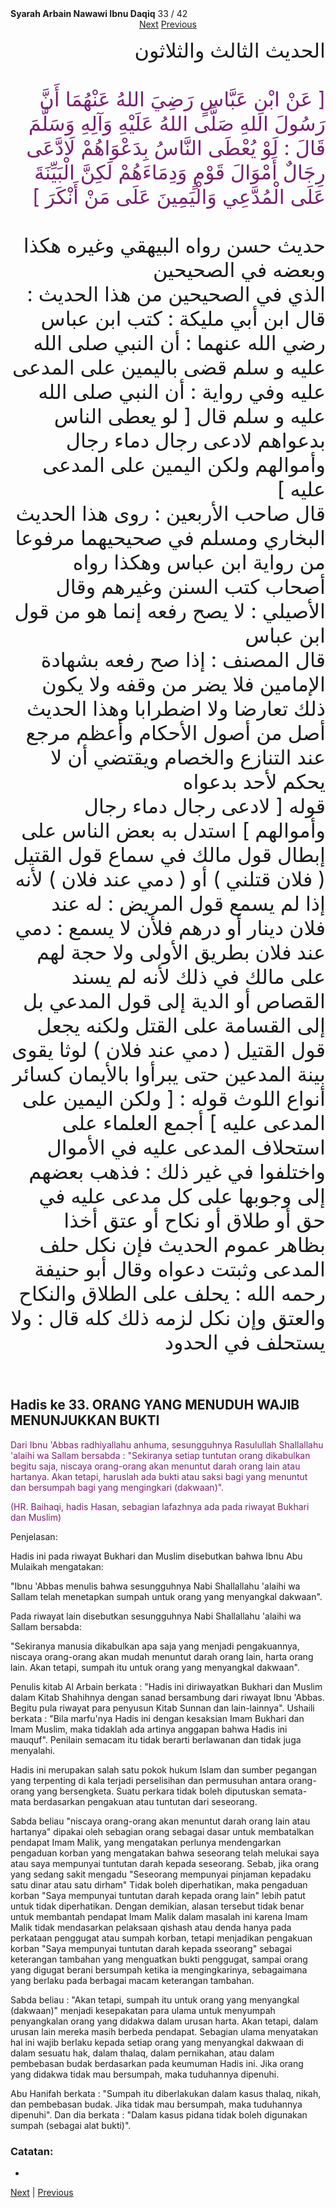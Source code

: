 <tr><td align=center><b>Syarah Arbain Nawawi Ibnu Daqiq</b> 33 / 42<br></td></tr><tr><td valign=top><center><a href='34'>Next</a>   <a href='32'>Previous</a></center><section class='nass'><p lang='ar' dir='rtl' align=right><font size=6> الحديث الثالث والثلاثون <br />
<br />
<font color="#77216F">
[ عَنْ ابْنِ عَبَّاسٍ رَضِيَ اللهُ عَنْهُمَا أَنَّ رَسُولَ اللهِ صَلَّى اللهُ عَلَيْهِ وَآلِهِ وَسَلَّمَ قَالَ : لَوْ يُعْطَى النَّاسُ بِدَعْوَاهُمْ لَادَّعَى رِجَالٌ أَمْوَالَ قَوْمٍ وَدِمَاءَهُمْ لَكِنَّ الْبَيِّنَةَ عَلَى الْمُدَّعِي وَالْيَمِينَ عَلَى مَنْ أَنْكَرَ ]</font>
<br />
<br />
حديث حسن رواه البيهقي وغيره هكذا وبعضه في الصحيحين <br />
الذي في الصحيحين من هذا الحديث : قال ابن أبي مليكة : كتب ابن عباس رضي الله عنهما : أن النبي صلى الله عليه و سلم قضى باليمين على المدعى عليه وفي رواية : أن النبي صلى الله عليه و سلم قال [ لو يعطى الناس بدعواهم لادعى رجال دماء رجال وأموالهم ولكن اليمين على المدعى عليه ] <br />
قال صاحب الأربعين : روى هذا الحديث البخاري ومسلم في صحيحيهما مرفوعا من رواية ابن عباس وهكذا رواه أصحاب كتب السنن وغيرهم وقال الأصيلي : لا يصح رفعه إنما هو من قول ابن عباس <br />
قال المصنف : إذا صح رفعه بشهادة الإمامين فلا يضر من وقفه ولا يكون ذلك تعارضا ولا اضطرابا وهذا الحديث أصل من أصول الأحكام وأعظم مرجع عند التنازع والخصام ويقتضي أن لا يحكم لأحد بدعواه <br />
قوله [ لادعى رجال دماء رجال وأموالهم ] استدل به بعض الناس على إبطال قول مالك في سماع قول القتيل ( فلان قتلني ) أو ( دمي عند فلان ) لأنه إذا لم يسمع قول المريض : له عند فلان دينار أو درهم فلأن لا يسمع : دمي عند فلان بطريق الأولى ولا حجة لهم على مالك في ذلك لأنه لم يسند القصاص أو الدية إلى قول المدعي بل إلى القسامة على القتل ولكنه يجعل قول القتيل ( دمي عند فلان ) لوثا يقوى بينة المدعين حتى يبرأوا بالأيمان كسائر أنواع اللوث قوله : [ ولكن اليمين على المدعى عليه ] أجمع العلماء على استحلاف المدعى عليه في الأموال واختلفوا في غير ذلك : فذهب بعضهم إلى وجوبها على كل مدعى عليه في حق أو طلاق أو نكاح أو عتق أخذا بظاهر عموم الحديث فإن نكل حلف المدعى وثبتت دعواه وقال أبو حنيفة رحمه الله : يحلف على الطلاق والنكاح والعتق وإن نكل لزمه ذلك كله قال : ولا يستحلف في الحدود<br />
<br />
</font></p></section>

<div markdown="1">

## Hadis ke 33. ORANG YANG MENUDUH WAJIB MENUNJUKKAN BUKTI

<font color="#77216F">
Dari Ibnu 'Abbas radhiyallahu anhuma, sesungguhnya Rasulullah Shallallahu 'alaihi wa Sallam  bersabda : "Sekiranya setiap tuntutan orang dikabulkan begitu saja, niscaya orang-orang akan menuntut darah orang lain atau hartanya. Akan tetapi, haruslah ada bukti atau saksi bagi yang menuntut dan bersumpah bagi yang mengingkari (dakwaan)".

(HR. Baihaqi, hadis Hasan, sebagian lafazhnya ada pada riwayat Bukhari dan Muslim)
</font>

Penjelasan:

Hadis ini pada riwayat Bukhari dan Muslim disebutkan bahwa Ibnu Abu Mulaikah mengatakan:

"Ibnu 'Abbas menulis bahwa sesungguhnya Nabi Shallallahu 'alaihi wa Sallam telah menetapkan sumpah untuk orang yang menyangkal dakwaan".

Pada  riwayat  lain  disebutkan  sesungguhnya  Nabi  Shallallahu  'alaihi  wa  Sallam bersabda:

"Sekiranya  manusia  dikabulkan  apa  saja  yang  menjadi  pengakuannya,  niscaya orang-orang akan mudah menuntut darah orang lain, harta orang lain. Akan tetapi, sumpah itu untuk orang yang menyangkal dakwaan".

Penulis kitab Al Arbain berkata : "Hadis ini diriwayatkan Bukhari dan Muslim dalam Kitab Shahihnya dengan sanad bersambung dari riwayat Ibnu 'Abbas. Begitu pula riwayat para penyusun Kitab Sunnan dan lain-lainnya". Ushaili berkata : "Bila marfu'nya  Hadis  ini  dengan  kesaksian  Imam  Bukhari  dan  Imam  Muslim,  maka tidaklah ada artinya anggapan bahwa Hadis ini mauquf". Penilain semacam itu tidak berarti berlawanan dan tidak juga menyalahi.

Hadis ini merupakan salah satu pokok hukum Islam dan sumber pegangan yang terpenting di kala terjadi perselisihan dan permusuhan antara orang-orang yang bersengketa.  Suatu  perkara  tidak  boleh  diputuskan  semata-mata  berdasarkan pengakuan atau tuntutan dari seseorang.

Sabda beliau "niscaya orang-orang akan menuntut darah orang lain atau hartanya" dipakai oleh sebagian orang sebagai dasar untuk membatalkan pendapat Imam Malik, yang mengatakan perlunya mendengarkan pengaduan korban yang mengatakan bahwa seseorang telah melukai saya atau saya mempunyai tuntutan darah kepada seseorang. Sebab, jika orang yang sedang sakit mengadu "Seseorang mempunyai pinjaman kepadaku satu dinar atau satu dirham" Tidak boleh diperhatikan, maka pengaduan korban "Saya mempunyai tuntutan darah kepada orang lain" lebih patut untuk tidak diperhatikan.  Dengan  demikian,  alasan  tersebut  tidak  benar  untuk  membantah pendapat Imam Malik dalam masalah ini karena Imam Malik tidak mendasarkan pelaksaan qishash atau denda hanya pada perkataan penggugat atau sumpah korban, tetapi menjadikan pengakuan korban "Saya mempunyai tuntutan darah kepada sseorang" sebagai keterangan tambahan yang menguatkan bukti penggugat, sampai orang yang digugat berani bersumpah ketika ia mengingkarinya, sebagaimana yang berlaku pada berbagai macam keterangan tambahan.

Sabda beliau : "Akan tetapi, sumpah itu untuk orang yang menyangkal (dakwaan)" menjadi  kesepakatan  para  ulama  untuk  menyumpah  penyangkalan  orang  yang didakwa dalam urusan harta. Akan tetapi, dalam urusan lain mereka masih berbeda pendapat. Sebagian ulama menyatakan hal ini wajib berlaku kepada setiap orang yang menyangkal dakwaan di dalam sesuatu hak, dalam thalaq, dalam pernikahan, atau dalam pembebasan budak berdasarkan pada keumuman Hadis ini. Jika orang yang didakwa tidak mau bersumpah, maka tuduhannya dipenuhi.

Abu Hanifah berkata : "Sumpah itu diberlakukan dalam kasus thalaq, nikah, dan pembebasan budak. Jika tidak mau bersumpah, maka tuduhannya dipenuhi". Dan dia berkata : "Dalam kasus pidana tidak boleh digunakan sumpah (sebagai alat bukti)".

### Catatan:
- 

[Next](34) | [Previous](32)
</div>